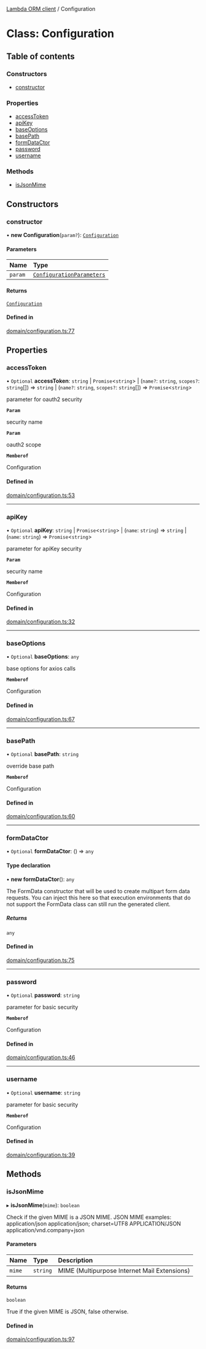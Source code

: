 [Lambda ORM client](../README.md) / Configuration

# Class: Configuration

## Table of contents

### Constructors

- [constructor](Configuration.md#constructor)

### Properties

- [accessToken](Configuration.md#accesstoken)
- [apiKey](Configuration.md#apikey)
- [baseOptions](Configuration.md#baseoptions)
- [basePath](Configuration.md#basepath)
- [formDataCtor](Configuration.md#formdatactor)
- [password](Configuration.md#password)
- [username](Configuration.md#username)

### Methods

- [isJsonMime](Configuration.md#isjsonmime)

## Constructors

### constructor

• **new Configuration**(`param?`): [`Configuration`](Configuration.md)

#### Parameters

| Name | Type |
| :------ | :------ |
| `param` | [`ConfigurationParameters`](../interfaces/ConfigurationParameters.md) |

#### Returns

[`Configuration`](Configuration.md)

#### Defined in

[domain/configuration.ts:77](https://github.com/FlavioLionelRita/lambdaorm-client-node/blob/188ce61/src/lib/domain/configuration.ts#L77)

## Properties

### accessToken

• `Optional` **accessToken**: `string` \| `Promise`\<`string`\> \| (`name?`: `string`, `scopes?`: `string`[]) => `string` \| (`name?`: `string`, `scopes?`: `string`[]) => `Promise`\<`string`\>

parameter for oauth2 security

**`Param`**

security name

**`Param`**

oauth2 scope

**`Memberof`**

Configuration

#### Defined in

[domain/configuration.ts:53](https://github.com/FlavioLionelRita/lambdaorm-client-node/blob/188ce61/src/lib/domain/configuration.ts#L53)

___

### apiKey

• `Optional` **apiKey**: `string` \| `Promise`\<`string`\> \| (`name`: `string`) => `string` \| (`name`: `string`) => `Promise`\<`string`\>

parameter for apiKey security

**`Param`**

security name

**`Memberof`**

Configuration

#### Defined in

[domain/configuration.ts:32](https://github.com/FlavioLionelRita/lambdaorm-client-node/blob/188ce61/src/lib/domain/configuration.ts#L32)

___

### baseOptions

• `Optional` **baseOptions**: `any`

base options for axios calls

**`Memberof`**

Configuration

#### Defined in

[domain/configuration.ts:67](https://github.com/FlavioLionelRita/lambdaorm-client-node/blob/188ce61/src/lib/domain/configuration.ts#L67)

___

### basePath

• `Optional` **basePath**: `string`

override base path

**`Memberof`**

Configuration

#### Defined in

[domain/configuration.ts:60](https://github.com/FlavioLionelRita/lambdaorm-client-node/blob/188ce61/src/lib/domain/configuration.ts#L60)

___

### formDataCtor

• `Optional` **formDataCtor**: () => `any`

#### Type declaration

• **new formDataCtor**(): `any`

The FormData constructor that will be used to create multipart form data
requests. You can inject this here so that execution environments that
do not support the FormData class can still run the generated client.

##### Returns

`any`

#### Defined in

[domain/configuration.ts:75](https://github.com/FlavioLionelRita/lambdaorm-client-node/blob/188ce61/src/lib/domain/configuration.ts#L75)

___

### password

• `Optional` **password**: `string`

parameter for basic security

**`Memberof`**

Configuration

#### Defined in

[domain/configuration.ts:46](https://github.com/FlavioLionelRita/lambdaorm-client-node/blob/188ce61/src/lib/domain/configuration.ts#L46)

___

### username

• `Optional` **username**: `string`

parameter for basic security

**`Memberof`**

Configuration

#### Defined in

[domain/configuration.ts:39](https://github.com/FlavioLionelRita/lambdaorm-client-node/blob/188ce61/src/lib/domain/configuration.ts#L39)

## Methods

### isJsonMime

▸ **isJsonMime**(`mime`): `boolean`

Check if the given MIME is a JSON MIME.
JSON MIME examples:
  application/json
  application/json; charset=UTF8
  APPLICATION/JSON
  application/vnd.company+json

#### Parameters

| Name | Type | Description |
| :------ | :------ | :------ |
| `mime` | `string` | MIME (Multipurpose Internet Mail Extensions) |

#### Returns

`boolean`

True if the given MIME is JSON, false otherwise.

#### Defined in

[domain/configuration.ts:97](https://github.com/FlavioLionelRita/lambdaorm-client-node/blob/188ce61/src/lib/domain/configuration.ts#L97)
